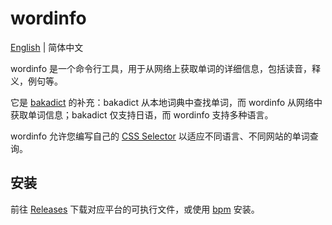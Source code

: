 # wordinfo

[English](../README.md) | 简体中文

wordinfo 是一个命令行工具，用于从网络上获取单词的详细信息，包括读音，释义，例句等。

它是 [bakadict](https://github.com/flaribbit/bakadict) 的补充：bakadict 从本地词典中查找单词，而 wordinfo 从网络中获取单词信息；bakadict 仅支持日语，而 wordinfo 支持多种语言。

wordinfo 允许您编写自己的 [CSS Selector](https://developer.mozilla.org/zh-CN/docs/Web/CSS/CSS_selectors) 以适应不同语言、不同网站的单词查询。

## 安装

前往 [Releases](https://github.com/lxl66566/wordinfo/releases) 下载对应平台的可执行文件，或使用 [bpm](https://github.com/lxl66566/bpm) 安装。
